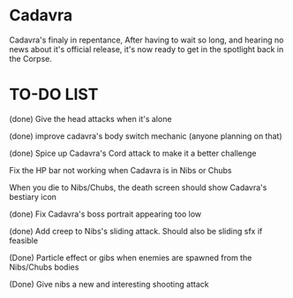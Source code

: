 # Cadavra


Cadavra's finaly in repentance, After having to wait so long, and hearing no news about it's official release, it's now ready to get in the spotlight back in the Corpse. 


# TO-DO LIST

(done) Give the head attacks when it's alone

(done) improve cadavra's body switch mechanic (anyone planning on that)

(done) Spice up Cadavra's Cord attack to make it a better challenge

Fix the HP bar not working when Cadavra is in Nibs or Chubs

When you die to Nibs/Chubs, the death screen should show Cadavra's bestiary icon

(done) Fix Cadavra's boss portrait appearing too low

(done) Add creep to Nibs's sliding attack. Should also be sliding sfx if feasible

(Done) Particle effect or gibs when enemies are spawned from the Nibs/Chubs bodies

(Done) Give nibs a new and interesting shooting attack

